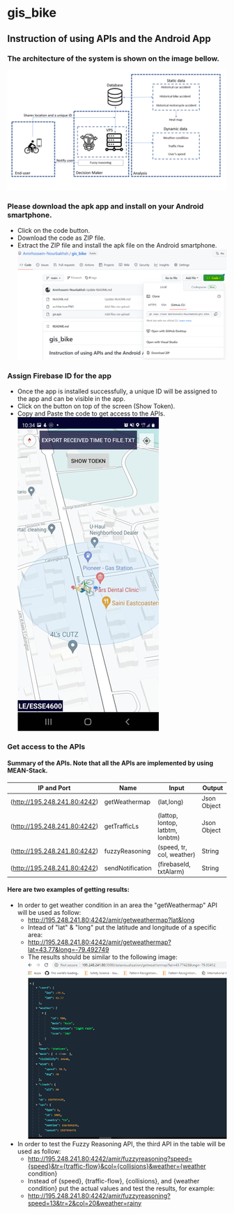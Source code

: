 # gis_bike
## Instruction of using APIs and the Android App
### The architecture of the system is shown on the image bellow.
![Architecture](/Img/architecture.PNG)
### Please download the apk app and install on your Android smartphone. 
* Click on the code button.
* Download the code as ZIP file.
* Extract the ZIP file and install the apk file on the Android smartphone.
![Architecture](/Img/test.PNG)
### Assign Firebase ID for the app
* Once the app is installed successfully, a unique ID will be assigned to the app and can be visible in the app.
* Click on the button on top of the screen (Show Token).
* Copy and Paste the code to get access to the APIs. 
![Architecture](/Img/app1.jpg)

### Get access to the APIs
#### Summary of the APIs. Note that all the APIs are implemented by using MEAN-Stack.   
|IP and Port|Name|Input|Output|
|----------|-------------|------|------|
| (http://195.248.241.80:4242) |   getWeathermap |  (lat,long) |  Json Object |
| (http://195.248.241.80:4242) |   getTrafficLs |  (lattop, lontop, latbtm, lonbtm) | Json Object  |
| (http://195.248.241.80:4242) | fuzzyReasoning  | (speed, tr, col, weather)  | String |
| (http://195.248.241.80:4242) |   sendNotification |  (firebaseId, txtAlarm) |  String |

#### Here are two examples of getting results:
* In order to get weather condition in an area the "getWeathermap" API will be used as follow:
  * http://195.248.241.80:4242/amir/getweathermap?lat&long
  * Intead of "lat" & "long" put the latitude and longitude of a specific area:
  * http://195.248.241.80:4242/amir/getweathermap?lat=43.77&long=-79.492749
  * The results should be similar to the following image:
   ![Architecture](/Img/16weather.PNG)
* In order to test the Fuzzy Reasoning API, the third API in the table will be used as follow:
   * http://195.248.241.80:4242/amir/fuzzyreasoning?speed={speed}&tr={traffic-flow}&col={collisions}&weather={weather condition}
   * Instead of {speed}, {traffic-flow}, {collisions}, and {weather condition} put the actual values and test the results, for example:
   * http://195.248.241.80:4242/amir/fuzzyreasoning?speed=13&tr=2&col=20&weather=rainy
